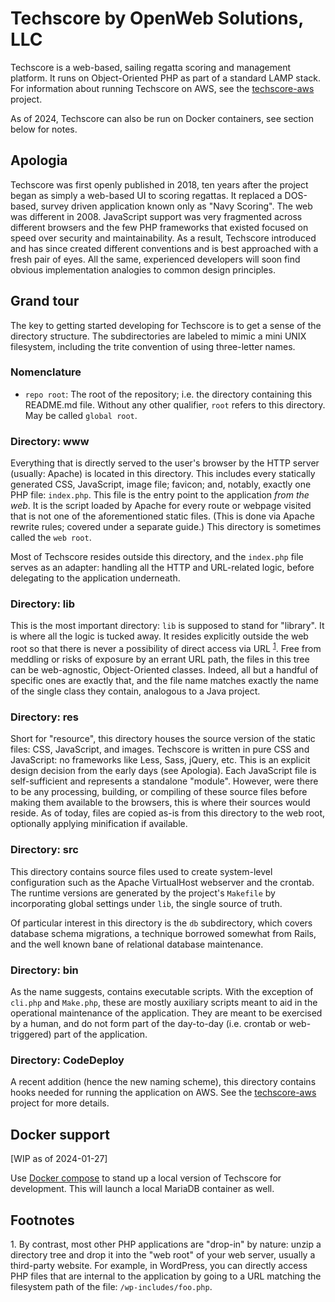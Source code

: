 # Techscore by OpenWeb Solutions, LLC

Techscore is a web-based, sailing regatta scoring and management platform. It runs on
Object-Oriented PHP as part of a standard LAMP stack. For information about running Techscore on
AWS, see the [techscore-aws](https://github.com/openwebsolns/techscore-aws) project.

As of 2024, Techscore can also be run on Docker containers, see section below for notes.


## Apologia

Techscore was first openly published in 2018, ten years after the project began as simply a
web-based UI to scoring regattas. It replaced a DOS-based, survey driven application known only as
"Navy Scoring". The web was different in 2008. JavaScript support was very fragmented across
different browsers and the few PHP frameworks that existed focused on speed over security and
maintainability. As a result, Techscore introduced and has since created different conventions and
is best approached with a fresh pair of eyes. All the same, experienced developers will soon find
obvious implementation analogies to common design principles.


## Grand tour

The key to getting started developing for Techscore is to get a sense of the directory structure.
The subdirectories are labeled to mimic a mini UNIX filesystem, including the trite convention of
using three-letter names.

### Nomenclature

* `repo root`: The root of the repository; i.e. the directory containing this README.md
  file. Without any other qualifier, `root` refers to this directory. May be called `global root`.
  
### Directory: www

Everything that is directly served to the user's browser by the HTTP server (usually: Apache) is
located in this directory. This includes every statically generated CSS, JavaScript, image file;
favicon; and, notably, exactly one PHP file: `index.php`. This file is the entry point to the
application *from the web*. It is the script loaded by Apache for every route or webpage visited
that is not one of the aforementioned static files. (This is done via Apache rewrite rules; covered
under a separate guide.) This directory is sometimes called the `web root`.

Most of Techscore resides outside this directory, and the `index.php` file serves as an adapter:
handling all the HTTP and URL-related logic, before delegating to the application underneath.

### Directory: lib

This is the most important directory: `lib` is supposed to stand for "library". It is where all the
logic is tucked away. It resides explicitly outside the web root so that there is never a
possibility of direct access via URL <sup>[1](#fn-lib)</sup>. Free from meddling or risks of
exposure by an errant URL path, the files in this tree can be web-agnostic, Object-Oriented
classes. Indeed, all but a handful of specific ones are exactly that, and the file name matches
exactly the name of the single class they contain, analogous to a Java project.


### Directory: res

Short for "resource", this directory houses the source version of the static files: CSS, JavaScript,
and images. Techscore is written in pure CSS and JavaScript: no frameworks like Less, Sass, jQuery,
etc. This is an explicit design decision from the early days (see Apologia). Each JavaScript file is
self-sufficient and represents a standalone "module". However, were there to be any processing,
building, or compiling of these source files before making them available to the browsers, this is
where their sources would reside. As of today, files are copied as-is from this directory to the web
root, optionally applying minification if available.


### Directory: src

This directory contains source files used to create system-level configuration such as the Apache
VirtualHost webserver and the crontab. The runtime versions are generated by the project's
`Makefile` by incorporating global settings under `lib`, the single source of truth.

Of particular interest in this directory is the `db` subdirectory, which covers database schema
migrations, a technique borrowed somewhat from Rails, and the well known bane of relational database
maintenance.


### Directory: bin

As the name suggests, contains executable scripts. With the exception of `cli.php` and `Make.php`,
these are mostly auxiliary scripts meant to aid in the operational maintenance of the
application. They are meant to be exercised by a human, and do not form part of the day-to-day
(i.e. crontab or web-triggered) part of the application.


### Directory: CodeDeploy

A recent addition (hence the new naming scheme), this directory contains hooks needed for running
the application on AWS. See the [techscore-aws](https://github.com/openwebsolns/techscore-aws)
project for more details.


## Docker support

[WIP as of 2024-01-27]

Use [Docker compose](https://docs.docker.com/compose/) to stand up a local version of Techscore
for development. This will launch a local MariaDB container as well.

## Footnotes

<a name="fn-lib">1.</a> By contrast, most other PHP applications are "drop-in" by nature: unzip a
directory tree and drop it into the "web root" of your web server, usually a third-party
website. For example, in WordPress, you can directly access PHP files that are internal to the
application by going to a URL matching the filesystem path of the file: `/wp-includes/foo.php`.
